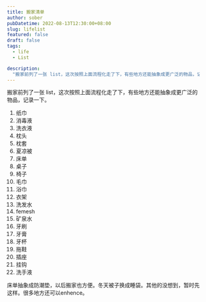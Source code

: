 ```yaml
---
title: 搬家清单
author: sober
pubDatetime: 2022-08-13T12:30:00+08:00
slug: lifelist
featured: false
draft: false
tags:
  - life
  - List

description:
  "搬家前列了一张 list，这次按照上面流程化走了下，有些地方还能抽象成更广泛的物品，记录一下。"
---
```



搬家前列了一张 list，这次按照上面流程化走了下，有些地方还能抽象成更广泛的物品，记录一下。

1. 纸巾
2. 消毒液
3. 洗衣液
4. 枕头
5. 枕套
6. 夏凉被
7. 床单
8. 桌子
9. 椅子
10. 毛巾
11. 浴巾
12. 衣架
13. 洗发水
14. femesh
16. 矿泉水
17. 牙刷
18. 牙膏
19. 牙杯
20. 拖鞋
21. 插座
22. 挂钩
23. 洗手液

床单抽象成防潮垫，以后搬家也方便。冬天被子换成睡袋。其他的没想到，暂时先这样。很多地方还可以enhence。
